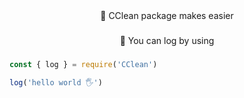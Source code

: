 <div align="center">
    🎉 CClean package makes easier
</div>

###

<div align="center">
    📂 You can log by using
</div>

###

```js
const { log } = require('CClean')

log('hello world 🖐')
```
